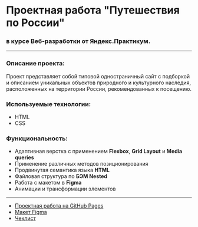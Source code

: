 # Проектная работа  "Путешествия по России" 
### в курсе Веб-разработки от Яндекс.Практикум.
***
### Описание проекта:
Проект представляет собой типовой одностраничный сайт с подборкой и описанием уникальных объектов природного 
и культурного наследия, расположенных на территории России, рекомендованных к посещению.
### Используемые технологии:
* HTML
* CSS
### Функциональность:
* Адаптивная верстка с применением **Flexbox**, **Grid Layout** и **Media queries**
* Применение различных методов позиционирования
* Продвинутая семантика языка **HTML**
* Файловая структура по **БЭМ Nested**
* Работа с макетом в **Figma**
* Анимации и трансформации элементов
***
* [Проектная работа на GitHub Pages]()
* [Макет Figma](https://code.s3.yandex.net/web-developer/project-2/Russia-desktop-and-mobile.fig)
* [Чеклист](https://code.s3.yandex.net/web-developer/checklists/new-program/checklist-3/index.html)
